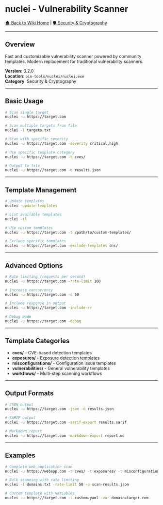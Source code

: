 # nuclei - Vulnerability Scanner

[🏠 Back to Wiki Home](../index.md) | [🛡️ Security & Cryptography](../categories/security.md)

---

## Overview

Fast and customizable vulnerability scanner powered by community templates. Modern replacement for traditional vulnerability scanners.

**Version**: 3.2.0  
**Location**: `bin-tools/nuclei/nuclei.exe`  
**Category**: Security & Cryptography

---

## Basic Usage

```bash
# Scan single target
nuclei -u https://target.com

# Scan multiple targets from file
nuclei -l targets.txt

# Scan with specific severity
nuclei -u https://target.com -severity critical,high

# Use specific template category
nuclei -u https://target.com -t cves/

# Output to file
nuclei -u https://target.com -o results.json
```

---

## Template Management

```bash
# Update templates
nuclei -update-templates

# List available templates
nuclei -tl

# Use custom templates
nuclei -u https://target.com -t /path/to/custom-templates/

# Exclude specific templates
nuclei -u https://target.com -exclude-templates dns/
```

---

## Advanced Options

```bash
# Rate limiting (requests per second)
nuclei -u https://target.com -rate-limit 100

# Increase concurrency
nuclei -u https://target.com -c 50

# Include response in output
nuclei -u https://target.com -include-rr

# Debug mode
nuclei -u https://target.com -debug
```

---

## Template Categories

- **cves/** - CVE-based detection templates
- **exposures/** - Exposure detection templates  
- **misconfigurations/** - Configuration issue templates
- **vulnerabilities/** - General vulnerability templates
- **workflows/** - Multi-step scanning workflows

---

## Output Formats

```bash
# JSON output
nuclei -u https://target.com -json -o results.json

# SARIF output
nuclei -u https://target.com -sarif-export results.sarif

# Markdown report
nuclei -u https://target.com -markdown-export report.md
```

---

## Examples

```bash
# Complete web application scan
nuclei -u https://webapp.com -t cves/ -t exposures/ -t misconfigurations/ -severity medium,high,critical

# Bulk scanning with rate limiting
nuclei -l domains.txt -rate-limit 50 -o scan-results.json

# Custom template with variables
nuclei -u https://target.com -t custom.yaml -var domain=target.com
```